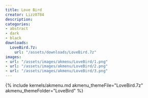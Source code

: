 ```yaml
---
title: Love Bird
creator: Lizz0784
description: 
categories:
- abstract
- dark
- black
downloads:
  LoveBird.7z:
    url: "/assets/downloads/LoveBird.7z"
images:
- url: "/assets/images/akmenu/LoveBird/1.png"
- url: "/assets/images/akmenu/LoveBird/2.png"
- url: "/assets/images/akmenu/LoveBird/3.png"
---
```


{% include kernels/akmenu.md akmenu_themeFile="LoveBird.7z" akmenu_themeFolder="LoveBird" %}
